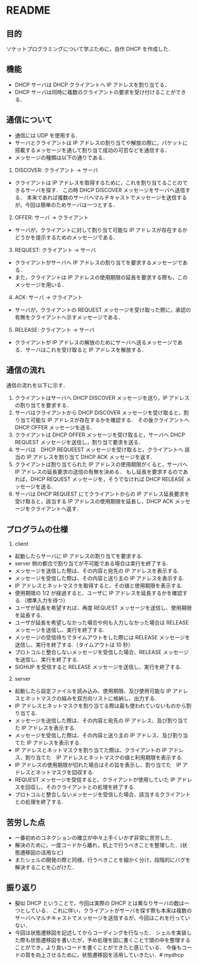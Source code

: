 # README

## 目的
ソケットプログラミングについて学ぶために，自作 DHCP を作成した．

## 機能
- DHCP サーバは DHCP クライアントへ IP アドレスを割り当てる．
- DHCP サーバは同時に複数のクライアントの要求を受け付けることができる．

## 通信について
- 通信には UDP を使用する．
- サーバとクライアントは IP アドレスの割り当てや解放の際に，パケットに搭載するメッセージを通して割り当て成功の可否などを通信する．
- メッセージの種類は以下の通りである．

1. DISCOVER: クライアント -> サーバ
- クライアントは IP アドレスを取得するために，これを割り当てることのできるサーバを探す．
この時 DHCP DISCOVER メッセージをサーバへ送信する．
本来であれば複数のサーバへマルチキャストでメッセージを送信するが，今回は簡単のためサーバは一つとする．

2. OFFER: サーバ -> クライアント
- サーバが，クライアントに対して割り当て可能な IP アドレスが存在するかどうかを提示するためのメッセージである．

3. REQUEST: クライアント -> サーバ
- クライアントがサーバへ IP アドレスの割り当てを要求するメッセージである．
- また，クライアントは IP アドレスの使用期限の延長を要求する際も，このメッセージを用いる．

4. ACK: サーバ -> クライアント
- サーバが，クライアントの REQUEST メッセージを受け取った際に，承認の有無をクライアントへ示すメッセージである．

5. RELEASE: クライアント -> サーバ
- クライアントが IP アドレスの解放のためにサーバへ送るメッセージである．サーバはこれを受け取ると IP アドレスを解放する．

## 通信の流れ
通信の流れを以下に示す．
1. クライアントはサーバへ DHCP DISCOVER メッセージを送り，IP アドレスの割り当てを要求する．
2. サーバはクライアントから DHCP DISCOVER メッセージを受け取ると，割り当て可能な IP アドレスが存在するかを確認する．
その後クライアントへ DHCP OFFER メッセージを送る．
3. クライアントは DHCP OFFER メッセージを受け取ると，サーバへ DHCP REQUEST メッセージを送信し，割り当て要求を送る．
4. サーバは　DHCP REQUEEST メッセージを受け取ると，クライアントへ 該当の IP アドレスを割り当て DHCP ACK メッセージを返す．
5. クライアントは割り当てられた IP アドレスの使用期限がくると，サーバへ IP アドレスの延長要求の送信の有無を決める．
もし延長を要求するのであれば，DHCP REQUEST メッセージを，そうでなければ DHCP RELEASE メッセージを送る．
6. サーバは DHCP REQUEST にてクライアントからの IP アドレス延長要求を受け取ると，該当する IP アドレスの使用期限を延長し，DHCP ACK メッセージをクライアントへ返す．

## プログラムの仕様
1. client
 - 起動したらサーバに IP アドレスの割り当てを要求する.
 - server 側の都合で割り当てが不可能である場合は実行を終了する.
 - メッセージを送信した際は、その内容と宛先の IP アドレスを表示する.
 - メッセージを受信した際は、その内容と送り主の IP アドレスを表示する.
 - IP アドレスとネットマスクを取得すると、その値と使用期限を表示する.
 - 使用期限の 1/2 が経過すると、ユーザに IP アドレスを延長するかを確認する.（標準入力を待つ）
 - ユーザが延長を希望すれば、再度 REQUEST メッセージを送信し、使用期限を延長する.
 - ユーザが延長を希望しなかった場合や何も入力しなかった場合は RELEASE メッセージを送信し、実行を終了する.
 - メッセージの受信待ちでタイムアウトをした際には RELEASE メッセージを送信し、実行を終了する.（タイムアウトは 10 秒）
 - プロトコルと整合しないメッセージを受信した場合、RELEASE メッセージを送信し、実行を終了する.
 - SIGHUP を受信すると RELEASE メッセージを送信し、実行を終了する.

2. server
- 起動したら設定ファイルを読み込み、使用期限、及び使用可能な IP アドレスとネットマスクの組みを双方向リストに格納し、出力する.
- IP アドレスとネットマスクを割り当てる際は最も使われていないものから割り当てる.
- メッセージを送信した際は、その内容と宛先の IP アドレス、及び割り当てた IP アドレスを表示する.
- メッセージを受信した際は、その内容と送り主の IP アドレス、及び割り当てた IP アドレスを表示する.
- IP アドレスとネットマスクを割り当てた際は、クライアントの IP アドレス、割り当てた　IP アドレスとネットマスクの値と利用期限を表示する.
- IP アドレスの使用期限が切れた場合はその旨を表示し、割り当てた　IP アドレスとネットマスクを回収する.
- REQUEST メッセージを受信すると、クライアントが使用していた IP アドレスを回収し、そのクライアントとの処理を終了する.
- プロトコルと整合しないメッセージを受信した場合、該当するクライアントとの処理を終了する.

## 苦労した点
- 一番初めのコネクションの確立が中々上手くいかず非常に苦労した．
- 解決のために，一度コードから離れ，机上で行うべきことを整理した．(状態遷移図の活用など)
- またシェルの開発の際と同様，行うべきことを細かく分け，段階的にバグを解決することを心がけた．

## 振り返り
- 擬似 DHCP ということで，今回は実際の DHCP とは異なりサーバの数は一つとしている．
これに伴い，クライアントがサーバを探す際も本来は複数のサーバへマルチキャストでメッセージを送信するが，今回はこれを行っていない．
- 今回は状態遷移図を記述してからコーディングを行なった．
シェルを実装した際も状態遷移図を書いたが，予め処理を図に書くことで頭の中を整理することができ，より良いコードを書くことができたと感じている．
今後もコードの質を向上させるために，状態遷移図を活用していきたい．# mydhcp
